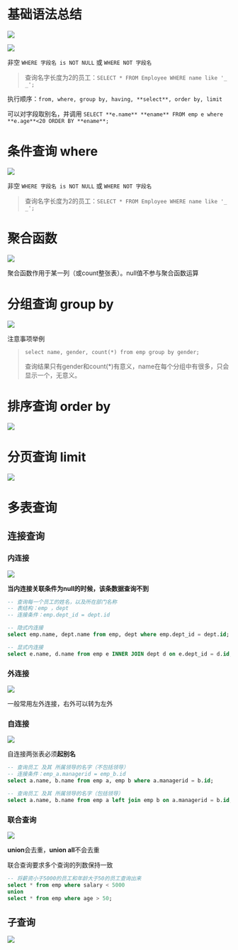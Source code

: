 # 基础语法总结
![](../../images/848fa13621e6282e9b8ef09d35e01cf3.png)

![](../../images/7b397f52d64eafaae52bd8efa2941306.png)

非空 `WHERE 字段名 is NOT NULL` 或 `WHERE NOT 字段名`

> 查询名字长度为2的员工：`SELECT * FROM Employee WHERE name like '_ _';`
>

执行顺序：`from, where, group by, having, **select**, order by, limit`

可以对字段取别名，并调用 `SELECT **e.name** **ename** FROM emp e where **e.age**<20 ORDER BY **ename**;`



# 条件查询 where


![](../../images/ff67aa763b002d4395057541d5b08ebd.png)

非空 `WHERE 字段名 is NOT NULL` 或 `WHERE NOT 字段名`

> 查询名字长度为2的员工：`SELECT * FROM Employee WHERE name like '_ _';`
>



# 聚合函数
![](../../images/68db0b60cff774a398a50dd076a4c05c.png)

聚合函数作用于某一列（或count整张表）。null值不参与聚合函数运算



# 分组查询 group by
![](../../images/3530384d3eeff91df783150c385847e6.png)

注意事项举例

> `select name, gender, count(*) from emp group by gender;`
>
> 查询结果只有gender和count(*)有意义，name在每个分组中有很多，只会显示一个，无意义。
>



# 排序查询 order by
![](../../images/f5336e08332addd7484101ea7532e615.png)



# 分页查询 limit
![](../../images/f5ffbc3bffc926001350c8b9a16ff861.png)



# 多表查询
## 连接查询
### 内连接
![](../../images/816bbe5bf506eb4876020927a59b55bb.png)

**当内连接关联条件为null的时候，该条数据查询不到**

```sql
-- 查询每一个员工的姓名，以及所在部门名称
-- 表结构：emp ，dept
-- 连接条件：emp.dept_id = dept.id

-- 隐式内连接
select emp.name, dept.name from emp, dept where emp.dept_id = dept.id;

-- 显式内连接
select e.name, d.name from emp e INNER JOIN dept d on e.dept_id = d.id;
```

### 外连接
![](../../images/f25280f2d64bf6f4edcf1434c97fdaf1.png)

一般常用左外连接，右外可以转为左外

### 自连接
![](../../images/cd2ab22306c316a99474446893f308b1.png)

自连接两张表必须**起别名**

```sql
-- 查询员工 及其 所属领导的名字（不包括领导）
-- 连接条件：emp_a.managerid = emp_b.id
select a.name, b.name from emp a, emp b where a.managerid = b.id;

-- 查询员工 及其 所属领导的名字（包括领导）
select a.name, b.name from emp a left join emp b on a.managerid = b.id;

```

### 联合查询
![](../../images/d554e67f54dc5a654f0fa5d6a23c0fc2.png)

**union**会去重，**union all**不会去重

联合查询要求多个查询的列数保持一致

```sql
-- 将薪资小于5000的员工和年龄大于50的员工查询出来
select * from emp where salary < 5000
union
select * from emp where age > 50;
```

## 子查询
![](../../images/7b91a1c7e3945aca41ca2c85c2726afe.png)

